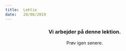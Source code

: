```yaml
---
title:  Lektie
date:   20/06/2019
---
```


### <center>Vi arbejder på denne lektion.</center>
<center>Prøv igen senere.</center>